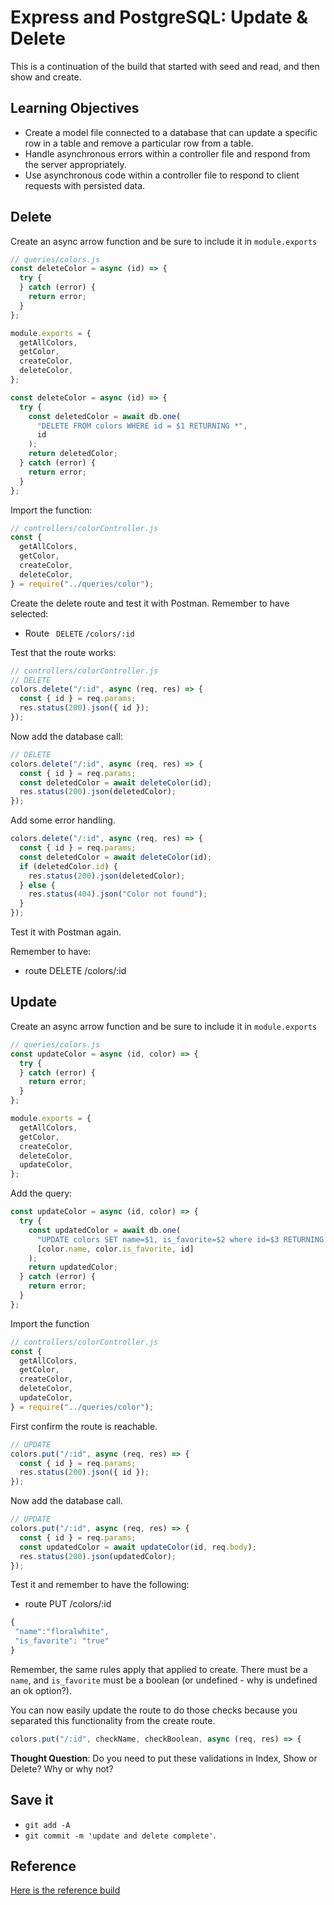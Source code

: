 # Express and PostgreSQL: Update & Delete

This is a continuation of the build that started with seed and read, and then show and create.

## Learning Objectives

- Create a model file connected to a database that can update a specific row in a table and remove a particular row from a table.
- Handle asynchronous errors within a controller file and respond from the server appropriately.
- Use asynchronous code within a controller file to respond to client requests with persisted data.

## Delete

Create an async arrow function and be sure to include it in `module.exports`

```js
// queries/colors.js
const deleteColor = async (id) => {
  try {
  } catch (error) {
    return error;
  }
};

module.exports = {
  getAllColors,
  getColor,
  createColor,
  deleteColor,
};
```

```js
const deleteColor = async (id) => {
  try {
    const deletedColor = await db.one(
      "DELETE FROM colors WHERE id = $1 RETURNING *",
      id
    );
    return deletedColor;
  } catch (error) {
    return error;
  }
};
```

Import the function:

```js
// controllers/colorController.js
const {
  getAllColors,
  getColor,
  createColor,
  deleteColor,
} = require("../queries/color");
```

Create the delete route and test it with Postman. Remember to have selected:

- Route ` DELETE` `/colors/:id`

Test that the route works:

```js
// controllers/colorController.js
// DELETE
colors.delete("/:id", async (req, res) => {
  const { id } = req.params;
  res.status(200).json({ id });
});
```

Now add the database call:

```js
// DELETE
colors.delete("/:id", async (req, res) => {
  const { id } = req.params;
  const deletedColor = await deleteColor(id);
  res.status(200).json(deletedColor);
});
```

Add some error handling.

```js
colors.delete("/:id", async (req, res) => {
  const { id } = req.params;
  const deletedColor = await deleteColor(id);
  if (deletedColor.id) {
    res.status(200).json(deletedColor);
  } else {
    res.status(404).json("Color not found");
  }
});
```

Test it with Postman again.

Remember to have:

- route DELETE /colors/:id

## Update

Create an async arrow function and be sure to include it in `module.exports`

```js
// queries/colors.js
const updateColor = async (id, color) => {
  try {
  } catch (error) {
    return error;
  }
};

module.exports = {
  getAllColors,
  getColor,
  createColor,
  deleteColor,
  updateColor,
};
```

Add the query:

```js
const updateColor = async (id, color) => {
  try {
    const updatedColor = await db.one(
      "UPDATE colors SET name=$1, is_favorite=$2 where id=$3 RETURNING *",
      [color.name, color.is_favorite, id]
    );
    return updatedColor;
  } catch (error) {
    return error;
  }
};
```

Import the function

```js
// controllers/colorController.js
const {
  getAllColors,
  getColor,
  createColor,
  deleteColor,
  updateColor,
} = require("../queries/color");
```

First confirm the route is reachable.

```js
// UPDATE
colors.put("/:id", async (req, res) => {
  const { id } = req.params;
  res.status(200).json({ id });
});
```

Now add the database call.

```js
// UPDATE
colors.put("/:id", async (req, res) => {
  const { id } = req.params;
  const updatedColor = await updateColor(id, req.body);
  res.status(200).json(updatedColor);
});
```

Test it and remember to have the following:

- route PUT /colors/:id

```js
{
 "name":"floralwhite",
 "is_favorite": "true"
}
```

Remember, the same rules apply that applied to create. There must be a `name`, and `is_favorite` must be a boolean (or undefined - why is undefined an ok option?).

You can now easily update the route to do those checks because you separated this functionality from the create route.

```js
colors.put("/:id", checkName, checkBoolean, async (req, res) => {
```

**Thought Question**: Do you need to put these validations in Index, Show or Delete? Why or why not?

## Save it

- `git add -A`
- `git commit -m 'update and delete complete'`.

## Reference

[Here is the reference build](https://github.com/pursuit-curriculum-resources/pre-reading-express-sql-seed-read/tree/update-delete)
